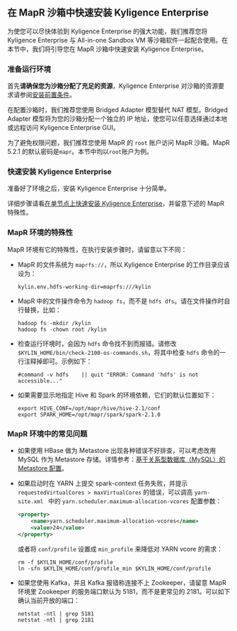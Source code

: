 ## 在 MapR 沙箱中快速安装 Kyligence Enterprise

为使您可以尽快体验到 Kyligence Enterprise 的强大功能，我们推荐您将 Kyligence Enterprise 与 All-in-one Sandbox VM 等沙箱软件一起配合使用。在本节中，我们将引导您在 MapR 沙箱中快速安装 Kyligence Enterprise。

### 准备运行环境

首先**请确保您为沙箱分配了充足的资源**，Kyligence Enterprise 对沙箱的资源要求请参阅[安装前置条件](../installation_conditions.cn.md)。

在配置沙箱时，我们推荐您使用 Bridged Adapter 模型替代 NAT 模型。Bridged Adapter 模型将为您的沙箱分配一个独立的 IP 地址，使您可以任意选择通过本地或远程访问 Kyligence Enterprise GUI。

为了避免权限问题，我们推荐您使用 MapR 的 `root` 账户访问 MapR 沙箱。MapR 5.2.1 的默认密码是`mapr`。本节中均以`root`账户为例。

### 快速安装 Kyligence Enterprise

准备好了环境之后，安装 Kyligence Enterprise 十分简单。

详细步骤请看[在单节点上快速安装 Kyligence Enterprise](quick_installation_for_single_node.cn.md)，并留意下述的 MapR 特殊性。

### MapR 环境的特殊性

MapR 环境有它的特殊性，在执行安装步骤时，请留意以下不同：

- MapR 的文件系统为 `maprfs://`，所以 Kyligence Enterprise 的工作目录应该设为：
   ```properties
   kylin.env.hdfs-working-dir=maprfs:///kylin
   ```

- MapR 中的文件操作命令为 `hadoop fs`，而不是 `hdfs dfs`。请在文件操作时自行替换，比如：
   ```shell
   hadoop fs -mkdir /kylin
   hadoop fs -chown root /kylin
   ```

- 检查运行环境时，会因为 `hdfs` 命令找不到而报错。请修改 `$KYLIN_HOME/bin/check-2100-os-commands.sh`，将其中检查 `hdfs` 命令的一行注释掉即可。示例如下：
   ```shell
   #command -v hdfs    || quit "ERROR: Command 'hdfs' is not accessible..."
   ```

- 如果需要显示地指定 Hive 和 Spark 的环境依赖，它们的默认位置如下：
   ```shell
   export HIVE_CONF=/opt/mapr/hive/hive-2.1/conf
   export SPARK_HOME=/opt/mapr/spark/spark-2.1.0
   ```

### MapR 环境中的常见问题

- 如果使用 HBase 做为 Metastore 出现各种错误不好排查，可以考虑改用 MySQL 作为 Metastore 存储。详情参考：[基于关系型数据库（MySQL）的 Metastore 配置](../../config/metastore_jdbc_mysql.cn.md)。

- 如果启动时在 YARN 上提交 spark-context 任务失败，并提示 `requestedVirtualCores > maxVirtualCores` 的错误，可以调高 `yarn-site.xml ` 中的 `yarn.scheduler.maximum-allocation-vcores` 配置参数：

   ```xml
   <property>
       <name>yarn.scheduler.maximum-allocation-vcores</name>
       <value>24</value>
   </property>
   ```
   或者将 `conf/profile` 设置成 `min_profile` 来降低对 YARN vcore 的需求：
   ```shell
   rm -f $KYLIN_HOME/conf/profile
   ln -sfn $KYLIN_HOME/conf/profile_min $KYLIN_HOME/conf/profile
   ```

- 如果您使用 Kafka，并且 Kafka 报错称连接不上 Zookeeper，请留意 MapR 环境里 Zookeeper 的服务端口默认为 5181，而不是更常见的 2181。可以如下确认当前开放的端口：
   ```shell
   netstat -ntl | grep 5181
   netstat -ntl | grep 2181
   ```

